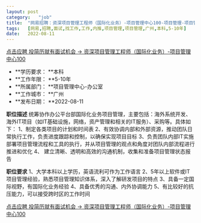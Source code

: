 ```yaml
---
layout:	post
category:	"job"
title:	"网易招聘：资深项目管理工程师（国际化业务）-项目管理中心100-项目管理-项目管理-广州本科5-10年"
tags:	[网易,招聘,面试,找工作,工作,内推,项目管理,项目管理,广州,本科,5-10年]
date:	2022-08-11
---
```


[点击应聘 投简历就有面试机会 -> 资深项目管理工程师（国际化业务）-项目管理中心100](http://mobile.bole.netease.com/bole/boleDetail?id=42264&employeeId=346f03c3cda5f04c&key=all)



- **学历要求： **本科
- **工作年限： **5-10年
- **所属部门： **项目管理中心-办公室
- **工作城市： **广州
- **发布日期： **2022-08-11



**职位描述**
统筹协作办公平台部国际化业务项目管理，主要包括：海外系统开发、海外IT项目（如IT基础设施，网络，资产管理和相关的IT服务）、采购等。具体如下：
1、制定各类项目的计划和时间表
2、有效协调内部和外部资源，推动团队日常执行工作，负责进度跟踪和控制，以确保实现项目目标
3、负责团队内部IT实施部署项目管理流程和工具的执行，并从项目管理的观点和角度对团队内部流程进行推进和优化
4、 建立清晰、透明和高效的沟通机制，收集和准备项目管理状态报告



**职位要求**
1、大学本科以上学历，英语流利可作为工作语言
2、5年以上软件或IT项目管理经验，熟悉项目管理知识体系，深入了解研发项目的特点
3、具备一定国际视野，有国际化业务经验
4、具备优秀的沟通、内外协调能力
5、有比较好的抗压能力，可以接受跨时区的工作时间



[点击应聘 投简历就有面试机会 -> 资深项目管理工程师（国际化业务）-项目管理中心100](http://mobile.bole.netease.com/bole/boleDetail?id=42264&employeeId=346f03c3cda5f04c&key=all)